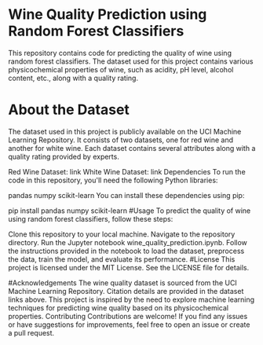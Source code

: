 # Wine Quality Prediction using Random Forest Classifiers
This repository contains code for predicting the quality of wine using random forest classifiers. The dataset used for this project contains various physicochemical properties of wine, such as acidity, pH level, alcohol content, etc., along with a quality rating.

# About the Dataset
The dataset used in this project is publicly available on the UCI Machine Learning Repository. It consists of two datasets, one for red wine and another for white wine. Each dataset contains several attributes along with a quality rating provided by experts.

Red Wine Dataset: link
White Wine Dataset: link
Dependencies
To run the code in this repository, you'll need the following Python libraries:

pandas
numpy
scikit-learn
You can install these dependencies using pip:

 pip install pandas numpy scikit-learn
#Usage
To predict the quality of wine using random forest classifiers, follow these steps:

Clone this repository to your local machine.
Navigate to the repository directory.
Run the Jupyter notebook wine_quality_prediction.ipynb.
Follow the instructions provided in the notebook to load the dataset, preprocess the data, train the model, and evaluate its performance.
#License
This project is licensed under the MIT License. See the LICENSE file for details.

#Acknowledgements
The wine quality dataset is sourced from the UCI Machine Learning Repository. Citation details are provided in the dataset links above.
This project is inspired by the need to explore machine learning techniques for predicting wine quality based on its physicochemical properties.
Contributing
Contributions are welcome! If you find any issues or have suggestions for improvements, feel free to open an issue or create a pull request.
